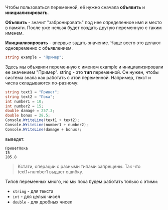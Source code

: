 Чтобы пользоваться переменной, её нужно сначала **объявить** и **инициализировать**.

**Объявить** - значит "забронировать" под нее определенное имя и место в памяти. После уже нельзя будет создать другую переменную с таким именем. 

**Инициализировать** - впервые задать значение. Чаще всего это делают одновременно с объявлением.
```cs
string example = "Пример";
```
Здесь мы объявили переменную с именем example и инициализировали ее значением "Пример". string - это **тип** переменной. Он нужен, чтобы система знала как работать с этой переменной. Например, текст и числа складываются по-разному:
```cs
string text1 = "Привет";
string text2 = "Пока";
int number1 = 10;
int number2 = 15;
double damage = 257.3;
double bonus = 28.5;
Console.WriteLine(text1 + text2);
Console.WriteLine(number1 + number2);
Console.WriteLine(damage + bonus);
```
выведет:
```
ПриветПока
15
285.8
```
>Кстати, операции с разными типами запрещены. Так что text1+number1 выдаст ошибку.

Типов переменных много, но мы пока будем работать только с этими:
* `string` - для текста
* `int` - для целых чисел
* `double` - для дробных чисел
